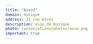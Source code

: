 ```yaml
---
title: "Asso3"
domain: musique
address: 21 rue mires
description: asso_de_musique
photo: /associations/photos/asso.png
important: true
---
```


